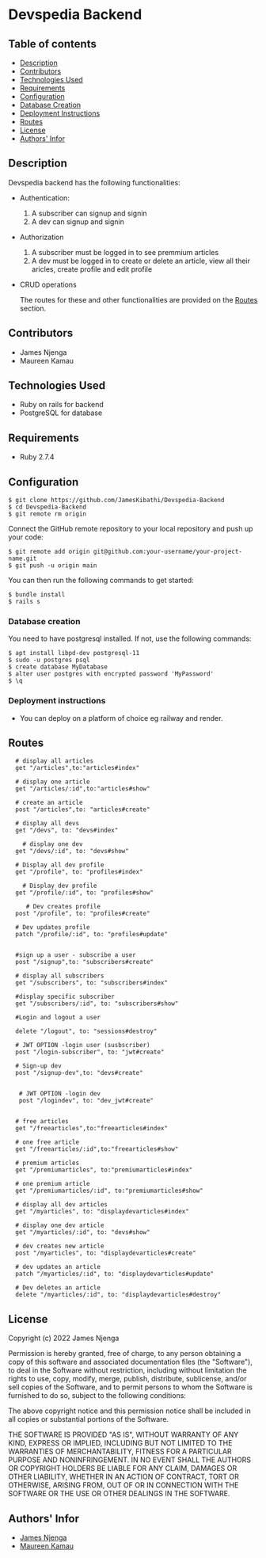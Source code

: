 # Devspedia Backend

## Table of contents

- [Description](#description)
- [Contributors](#contributors)
- [Technologies Used](#technologies-used)
- [Requirements](#requirements)
- [Configuration](#Configuration)
- [Database Creation](#database-creation)
- [Deployment Instructions](#deployment-instructions)
- [Routes](#routes)
- [License](#License)
- [Authors' Infor](#authors-infor)

## Description

Devspedia backend has the following functionalities:

- Authentication:

  1. A subscriber can signup and signin
  2. A dev can signup and signin

- Authorization

  1. A subscriber must be logged in to see premmium articles
  2. A dev must be logged in to create or delete an article, view all their aricles, create profile and edit profile

- CRUD operations

  The routes for these and other functionalities are provided on the [Routes](#routes) section.

## Contributors

- James Njenga
- Maureen Kamau

## Technologies Used

- Ruby on rails for backend
- PostgreSQL for database​

## Requirements

- Ruby 2.7.4

## Configuration

```
$ git clone https://github.com/JamesKibathi/Devspedia-Backend
$ cd Devspedia-Backend
$ git remote rm origin
```

Connect the GitHub remote repository to your local repository and push up your code:

```
$ git remote add origin git@github.com:your-username/your-project-name.git
$ git push -u origin main
```

You can then run the following commands to get started:

```
$ bundle install
$ rails s
```

### Database creation

You need to have postgresql installed.
If not, use the following commands:

```
$ apt install libpd-dev postgresql-11
$ sudo -u postgres psql
$ create database MyDatabase
$ alter user postgres with encrypted password 'MyPassword'
$ \q
```

### Deployment instructions

- You can deploy on a platform of choice eg railway and render.

## Routes

```
  # display all articles
  get "/articles",to:"articles#index"

  # display one article
  get "/articles/:id",to:"articles#show"

  # create an article
  post "/articles",to: "articles#create"

  # display all devs
  get "/devs", to: "devs#index"

    # display one dev
  get "/devs/:id", to: "devs#show"

  # Display all dev profile
  get "/profile", to: "profiles#index"

    # Display dev profile
  get "/profile/:id", to: "profiles#show"

     # Dev creates profile
  post "/profile", to: "profiles#create"

  # Dev updates profile
  patch "/profile/:id", to: "profiles#update"


  #sign up a user - subscribe a user
  post "/signup",to: "subscribers#create"

  # display all subscribers
  get "/subscribers", to: "subscribers#index"

  #display specific subscriber
  get "/subscribers/:id", to: "subscribers#show"

  #Login and logout a user

  delete "/logout", to: "sessions#destroy"

  # JWT OPTION -login user (susbscriber)
  post "/login-subscriber", to: "jwt#create"

  # Sign-up dev
  post "/signup-dev",to: "devs#create"


   # JWT OPTION -login dev
   post "/logindev", to: "dev_jwt#create"


  # free articles
  get "/freearticles",to:"freearticles#index"

  # one free article
  get "/freearticles/:id",to:"freearticles#show"

  # premium articles
  get "/premiumarticles", to:"premiumarticles#index"

  # one premium article
  get "/premiumarticles/:id", to:"premiumarticles#show"

  # display all dev articles
  get "/myarticles", to: "displaydevarticles#index"

  # display one dev article
  get "/myarticles/:id", to: "devs#show"

  # dev creates new article
  post "/myarticles", to: "displaydevarticles#create"

  # dev updates an article
  patch "/myarticles/:id", to: "displaydevarticles#update"

  # Dev deletes an article
  delete "/myarticles/:id", to: "displaydevarticles#destroy"

```

## License

Copyright (c) 2022 James Njenga

Permission is hereby granted, free of charge, to any person obtaining a copy of this software and associated documentation files (the "Software"), to deal in the Software without restriction, including without limitation the rights to use, copy, modify, merge, publish, distribute, sublicense, and/or sell copies of the Software, and to permit persons to whom the Software is furnished to do so, subject to the following conditions:

The above copyright notice and this permission notice shall be included in all copies or substantial portions of the Software.

THE SOFTWARE IS PROVIDED "AS IS", WITHOUT WARRANTY OF ANY KIND, EXPRESS OR IMPLIED, INCLUDING BUT NOT LIMITED TO THE WARRANTIES OF MERCHANTABILITY, FITNESS FOR A PARTICULAR PURPOSE AND NONINFRINGEMENT. IN NO EVENT SHALL THE AUTHORS OR COPYRIGHT HOLDERS BE LIABLE FOR ANY CLAIM, DAMAGES OR OTHER LIABILITY, WHETHER IN AN ACTION OF CONTRACT, TORT OR OTHERWISE, ARISING FROM, OUT OF OR IN CONNECTION WITH THE SOFTWARE OR THE USE OR OTHER DEALINGS IN THE SOFTWARE.

## Authors' Infor

- [James Njenga](#james.njenga@student.moringaschool.com)
- [Maureen Kamau](#mkaymaureen@gmail.com)

